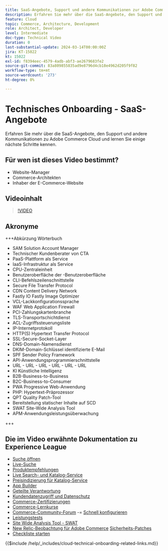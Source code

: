 ```yaml
---
title: SaaS-Angebote, Support und andere Kommunikationen zur Adobe Commerce Cloud-Bereitstellung und einige nächste Schritte
description: Erfahren Sie mehr über die SaaS-Angebote, den Support und andere Kommunikationen zu Adobe Commerce Cloud und lernen Sie einige nächste Schritte kennen.
feature: Cloud
topic: Commerce, Architecture, Development
role: Architect, Developer
level: Intermediate
doc-type: Technical Video
duration: 0
last-substantial-update: 2024-03-14T00:00:00Z
jira: KT-15022
kt: 15022
exl-id: f8394eec-4579-4adb-abf3-ae2679683fe2
source-git-commit: 83a809855835ad9e8796d4cb18e4962d205f9f82
workflow-type: tm+mt
source-wordcount: '273'
ht-degree: 0%

---
```


# Technisches Onboarding - SaaS-Angebote

Erfahren Sie mehr über die SaaS-Angebote, den Support und andere Kommunikationen zu Adobe Commerce Cloud und lernen Sie einige nächste Schritte kennen.

## Für wen ist dieses Video bestimmt?

- Website-Manager
- Commerce-Architekten
- Inhaber der E-Commerce-Website

## Videoinhalt

>[!VIDEO](https://video.tv.adobe.com/v/3427902?learn=on&enablevpops)

## Akronyme

+++Abkürzung Wörterbuch

- SAM Solution Account Manager
- Technischer Kundenberater von CTA
- PaaS-Plattform als Service
- IaaS-Infrastruktur als Service
- CPU-Zentraleinheit
- Benutzeroberfläche der -Benutzeroberfläche
- CLI-Befehlszeilenschnittstelle
- Secure File Transfer Protocol
- CDN Content Delivery Network
- Fastly IO Fastly Image Optimizer
- VCL-Lackkonfigurationssprache
- WAF Web Application Firewall
- PCI-Zahlungskartenbranche
- TLS-Transportschichtdienst
- ACL-Zugriffssteuerungsliste
- IP-Internetprotokoll
- HTTP(S) Hypertext Transfer Protocol
- SSL-Secure-Socket-Layer
- DNS-Domain-Namensdienst
- DKIM-Domain-Schlüssel identifizierte E-Mail
- SPF Sender Policy Framework
- API-Anwendungsprogrammierschnittstelle
- URL - URL - URL - URL - URL - URL
- KI Künstliche Intelligenz
- B2B-Business-to-Business
- B2C-Business-to-Consumer
- PWA Progressive Web-Anwendung
- PHP: Hypertext-Präprozessor
- QPT Quality Patch-Tool
- Bereitstellung statischer Inhalte auf SCD
- SWAT Site-Wide Analysis Tool
- APM-Anwendungsleistungsüberwachung

+++

## Die im Video erwähnte Dokumentation zu Experience League

- [Suche öffnen](https://experienceleague.adobe.com/docs/commerce-cloud-service/user-guide/configure/service/opensearch.html?lang=de)
- [Live-Suche](https://experienceleague.adobe.com/docs/commerce-merchant-services/live-search/overview.html?lang=de)
- [Produktempfehlungen](https://experienceleague.adobe.com/docs/commerce-merchant-services/product-recommendations/overview.html?lang=de)
- [Live Search- und Katalog-Service](https://experienceleague.adobe.com/docs/events/adobe-developers-live-recordings/2023/nov2023/nov-commerce/commerce-search-and-catalog-service.html?lang=de)
- [Preisindizierung für Katalog-Service](https://experienceleague.adobe.com/docs/commerce-merchant-services/price-indexer/price-indexing.html?lang=de)
- [App Builder](https://experienceleague.adobe.com/docs/commerce-learn/tutorials/adobe-developer-app-builder/app-builder-technical-overview.html?lang=de)
- [Geteilte Verantwortung](https://experienceleague.adobe.com/docs/commerce-operations/security-and-compliance/shared-responsibility.html?lang=de)
- [Kundendatenzugriff und Datenschutz](https://experienceleague.adobe.com/docs/commerce-knowledge-base/kb/announcements/commerce-announcements/adobe-support-customer-data-access-and-privacy.html?lang=de)
- [Commerce-Zertifizierungen](https://experienceleague.adobe.com/docs/certification/program/technical-certifications/ac/ac-overview.html?lang=de)
- [Commerce-Lernkurse](https://learning.adobe.com/catalog.html?products=Commerce)
- [Commerce-Community-Forum](https://community.magento.com/)
-= [Schnell konfigurieren](https://experienceleague.adobe.com/docs/commerce-cloud-service/user-guide/cdn/setup-fastly/fastly-configuration.html?lang=de)
- [Leistungstests](https://experienceleague.adobe.com/de/docs/commerce-operations/implementation-playbook/best-practices/maintenance/backend-performance)
- [Site Wide Analysis Tool - SWAT](https://experienceleague.adobe.com/docs/commerce-knowledge-base/kb/support-tools/site-wide-analysis-tool/swat-tool-overview.html?lang=de&)
- [New Relic-Beobachtung für Adobe Commerce](https://experienceleague.adobe.com/docs/commerce-operations/tools/observation-for-adobe-commerce/intro.html?lang=de)
  [Sicherheits-Patches](https://experienceleague.adobe.com/docs/commerce-operations/release/notes/security-patches/overview.html?lang=de)
- [Checkliste starten](https://experienceleague.adobe.com/docs/commerce-cloud-service/user-guide/launch/checklist.html?lang=de)

{{$include /help/_includes/cloud-technical-onboarding-related-links.md}}
